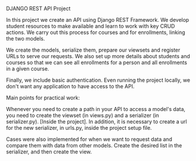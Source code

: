 DJANGO REST API Project

In this project we create an API using Django REST Framework. We develop student resources to make available and learn to work with key CRUD actions. We carry out this process for courses and for enrollments, linking the two models.

We create the models, serialize them, prepare our viewsets and register URLs to serve our requests. We also set up more details about students and courses so that we can see all enrollments for a person and all enrollments in a given course.

Finally, we include basic authentication. Even running the project locally, we don't want any application to have access to the API.

Main points for practical work:

Whenever you need to create a path in your API to access a model's data, you need to create the viewset (in views.py) and a serializer (in serializer.py). [Inside the project]. In addition, it is necessary to create a url for the new serializer, in urls.py, inside the project setup file.

Cases were also implemented for when we want to request data and compare them with data from other models. Create the desired list in the serializer, and then create the view.